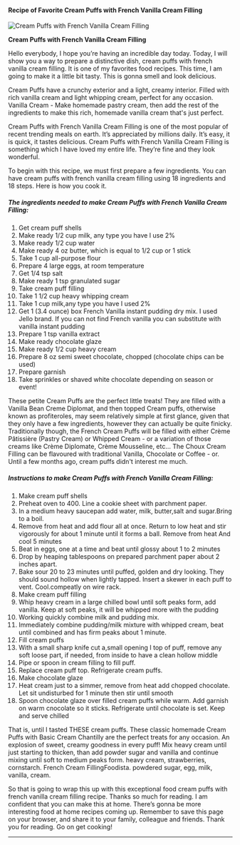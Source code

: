             

#### Recipe of Favorite Cream Puffs with French Vanilla Cream Filling

![Cream Puffs with French Vanilla Cream Filling](https://img-global.cpcdn.com/recipes/6217508940939264/751x532cq70/cream-puffs-with-french-vanilla-cream-filling-recipe-main-photo.jpg)

**Cream Puffs with French Vanilla Cream Filling**

Hello everybody, I hope you’re having an incredible day today. Today, I will show you a way to prepare a distinctive dish, cream puffs with french vanilla cream filling. It is one of my favorites food recipes. This time, I am going to make it a little bit tasty. This is gonna smell and look delicious.

Cream Puffs have a crunchy exterior and a light, creamy interior. Filled with rich vanilla cream and light whipping cream, perfect for any occasion. Vanilla Cream - Make homemade pastry cream, then add the rest of the ingredients to make this rich, homemade vanilla cream that's just perfect.

Cream Puffs with French Vanilla Cream Filling is one of the most popular of recent trending meals on earth. It’s appreciated by millions daily. It’s easy, it is quick, it tastes delicious. Cream Puffs with French Vanilla Cream Filling is something which I have loved my entire life. They’re fine and they look wonderful.

To begin with this recipe, we must first prepare a few ingredients. You can have cream puffs with french vanilla cream filling using 18 ingredients and 18 steps. Here is how you cook it.

##### The ingredients needed to make Cream Puffs with French Vanilla Cream Filling:

1.  Get cream puff shells
2.  Make ready 1/2 cup milk, any type you have I use 2%
3.  Make ready 1/2 cup water
4.  Make ready 4 oz butter, which is equal to 1/2 cup or 1 stick
5.  Take 1 cup all-purpose flour
6.  Prepare 4 large eggs, at room temperature
7.  Get 1/4 tsp salt
8.  Make ready 1 tsp granulated sugar
9.  Take cream puff filling
10.  Take 1 1/2 cup heavy whipping cream
11.  Take 1 cup milk,any type you have I used 2%
12.  Get 1 (3.4 ounce) box French Vanilla instant pudding dry mix. I used Jello brand. If you can not find French vanilla you can substitute with vanilla instant pudding
13.  Prepare 1 tsp vanilla extract
14.  Make ready chocolate glaze
15.  Make ready 1/2 cup heavy cream
16.  Prepare 8 oz semi sweet chocolate, chopped (chocolate chips can be used)
17.  Prepare garnish
18.  Take sprinkles or shaved white chocolate depending on season or event!

These petite Cream Puffs are the perfect little treats! They are filled with a Vanilla Bean Creme Diplomat, and then topped Cream puffs, otherwise known as profiteroles, may seem relatively simple at first glance, given that they only have a few ingredients, however they can actually be quite finicky. Traditionally though, the French Cream Puffs will be filled with either Crème Pâtissière (Pastry Cream) or Whipped Cream - or a variation of those creams like Crème Diplomate, Crème Mousseline, etc… The Choux Cream Filling can be flavoured with traditional Vanilla, Chocolate or Coffee - or. Until a few months ago, cream puffs didn't interest me much.

##### Instructions to make Cream Puffs with French Vanilla Cream Filling:

1.  Make cream puff shells
2.  Preheat oven to 400. Line a cookie sheet with parchment paper.
3.  In a medium heavy saucepan add water, milk, butter,salt and sugar.Bring to a boil.
4.  Remove from heat and add flour all at once. Return to low heat and stir vigorously for about 1 minute until it forms a ball. Remove from heat And cool 5 minutes
5.  Beat in eggs, one at a time and beat until glossy about 1 to 2 minutes
6.  Drop by heaping tablespoons on prepared parchment paper about 2 inches apart.
7.  Bake sour 20 to 23 minutes until puffed, golden and dry looking. They should sound hollow when lightly tapped. Insert a skewer in each puff to vent. Cool.compeatly on wire rack.
8.  Make cream puff filling
9.  Whip heavy cream in a large chilled bowl until soft peaks form, add vanilla. Keep at soft peaks, it will be whipped more with the pudding
10.  Working quickly combine milk and pudding mix.
11.  Immediately combine pudding/milk mixture with whipped cream, beat until combined and has firm peaks about 1 minute.
12.  Fill cream puffs
13.  With a small sharp knife cut a,small opening I top of puff, remove any soft loose part, if needed, from inside to have a clean hollow middle
14.  Pipe or spoon in cream filling to fill puff.
15.  Replace cream puff top. Refrigerate cream puffs.
16.  Make chocolate glaze
17.  Heat cream just to a simmer, remove from heat add chopped chocolate. Let sit undisturbed for 1 minute then stir until smooth
18.  Spoon chocolate glaze over filled cream puffs while warm. Add garnish on warm cnocolate so it sticks. Refrigerate until chocolate is set. Keep and serve chilled

That is, until I tasted THESE cream puffs. These classic homemade Cream Puffs with Basic Cream Chantilly are the perfect treats for any occasion. An explosion of sweet, creamy goodness in every puff! Mix heavy cream until just starting to thicken, than add powder sugar and vanilla and continue mixing until soft to medium peaks form. heavy cream, strawberries, cornstarch. French Cream FillingFoodista. powdered sugar, egg, milk, vanilla, cream.

So that is going to wrap this up with this exceptional food cream puffs with french vanilla cream filling recipe. Thanks so much for reading. I am confident that you can make this at home. There’s gonna be more interesting food at home recipes coming up. Remember to save this page on your browser, and share it to your family, colleague and friends. Thank you for reading. Go on get cooking!

* * *